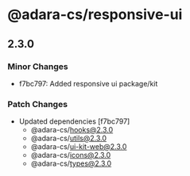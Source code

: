 # @adara-cs/responsive-ui

## 2.3.0

### Minor Changes

- f7bc797: Added responsive ui package/kit

### Patch Changes

- Updated dependencies [f7bc797]
  - @adara-cs/hooks@2.3.0
  - @adara-cs/utils@2.3.0
  - @adara-cs/ui-kit-web@2.3.0
  - @adara-cs/icons@2.3.0
  - @adara-cs/types@2.3.0
